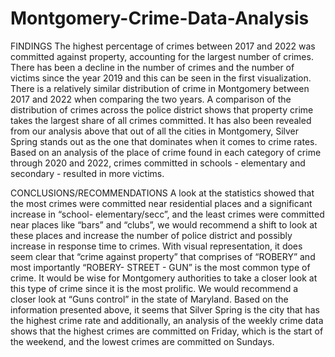 # Montgomery-Crime-Data-Analysis
FINDINGS
The highest percentage of crimes between 2017 and 2022 was committed against property, accounting for the largest number of crimes. There has been a decline in the number of crimes and the number of victims since the year 2019 and this can be seen in the first visualization. There is a relatively similar distribution of crime in Montgomery between 2017 and 2022 when comparing the two years. A comparison of the distribution of crimes across the police district shows that property crime takes the largest share of all crimes committed. It has also been revealed from our analysis above that out of all the cities in Montgomery, Silver Spring stands out as the one that dominates when it comes to crime rates. Based on an analysis of the place of crime found in each category of crime through 2020 and 2022, crimes committed in schools - elementary and secondary - resulted in more victims.


CONCLUSIONS/RECOMMENDATIONS
A look at the statistics showed that the most crimes were committed near residential places and a significant increase in “school- elementary/secc”, and the least crimes were committed near places like “bars” and “clubs”, we would recommend a shift to look at these places and increase the number of police district and possibly increase in response time to crimes. With visual representation, it does seem clear that “crime against property” that comprises of “ROBERY” and most importantly “ROBERY- STREET - GUN” is the most common type of crime. It would be wise for Montgomery authorities to take a closer look at this type of crime since it is the most prolific. We would recommend a closer look at “Guns control” in the state of Maryland. Based on the information presented above, it seems that Silver Spring is the city that has the highest crime rate and additionally, an analysis of the weekly crime data shows that the highest crimes are committed on Friday, which is the start of the weekend, and the lowest crimes are committed on Sundays.
